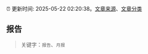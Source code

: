 :alarm_clock: 更新时间: 2025-05-22 02:20:38。[文章来源](/README.md)、[文章分类](/TAGS.md)

## 报告


> 关键字：`报告`、`月报`



